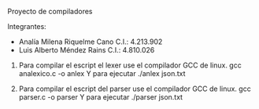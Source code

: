 
Proyecto de compiladores

Integrantes: 
- Analía Milena Riquelme Cano C.I.: 4.213.902
- Luis Alberto Méndez Rains C.I.: 4.810.026

1) Para compilar el escript el lexer use el compilador GCC de linux. gcc analexico.c -o anlex
Y para ejecutar ./anlex json.txt

2) Para compilar el escript del parser use el compilador GCC de linux. gcc parser.c -o parser
Y para ejecutar ./parser json.txt
